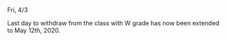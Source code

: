 
<div class="change">
<div class="column_date">
<p markdown="block">

Fri, 4/3
</p>
</div>

<div class="column_recitation">
<p markdown="block">

Last day to withdraw from the class with W grade has now been extended to May 12th, 2020. 

</p>
</div>

</div>
